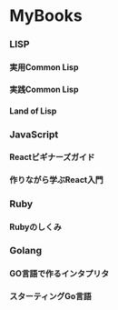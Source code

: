 MyBooks
=======

### LISP
#### 実用Common Lisp
#### 実践Common Lisp
#### Land of Lisp

### JavaScript
#### Reactビギナーズガイド
#### 作りながら学ぶReact入門

### Ruby
#### Rubyのしくみ

### Golang
#### GO言語で作るインタプリタ
#### スターティングGo言語
